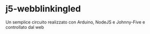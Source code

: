 # j5-webblinkingled
Un semplice circuito realizzato con Arduino, NodeJS e Johnny-Five e controllato dal web

